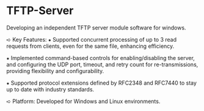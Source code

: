# TFTP-Server
 Developing an independent TFTP server module software for windows.
 
➪ Key Features:
 ⁕ Supported concurrent processing of up to 3 read requests from clients, even for the same file, enhancing efficiency.

 ⁕ Implemented command-based controls for enabling/disabling the server, and configuring the UDP port, timeout, and retry count for re-transmissions, providing flexibility and configurability.

 ⁕ Supported protocol extensions defined by RFC2348 and RFC7440 to stay up to date with industry standards.

➪ Platform: Developed for Windows and Linux environments.
